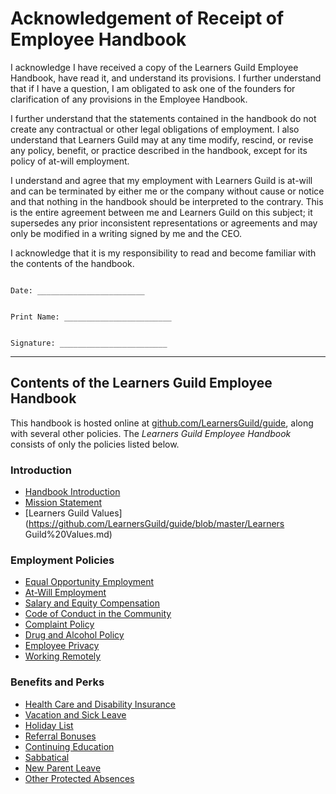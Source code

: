 # Acknowledgement of Receipt of Employee Handbook

I acknowledge I have received a copy of the Learners Guild Employee Handbook, have read it, and understand its provisions.  I further understand that if I have a question, I am obligated to ask one of the founders for clarification of any provisions in the Employee Handbook.

I further understand that the statements contained in the handbook do not create any contractual or other legal obligations of employment.  I also understand that Learners Guild may at any time modify, rescind, or revise any policy, benefit, or practice described in the handbook, except for its policy of at-will employment.


I understand and agree that my employment with Learners Guild is at-will and can be terminated by either me or the company without cause or notice and that nothing in the handbook should be interpreted to the contrary.  This is the entire agreement between me and Learners Guild on this subject; it supersedes any prior inconsistent representations or agreements and may only be modified in a writing signed by me and the CEO.


I acknowledge that it is my responsibility to read and become familiar with the contents of the handbook.



```

Date: ________________________


Print Name: ________________________


Signature: ________________________

```

***


## Contents of the Learners Guild Employee Handbook
This handbook is hosted online at [github.com/LearnersGuild/guide](https://github.com/handbook), along with several other policies. The *Learners Guild Employee Handbook* consists of only the policies listed below.

### Introduction
* [Handbook Introduction](https://github.com/LearnersGuild/guide/blob/master/Hiring%20Documents/Handbook%20Introduction.md)
* [Mission Statement](https://github.com/LearnersGuild/guide/blob/master/Mission%20Statement.md)
* [Learners Guild Values](https://github.com/LearnersGuild/guide/blob/master/Learners Guild%20Values.md)

### Employment Policies
* [Equal Opportunity Employment](https://github.com/LearnersGuild/guide/blob/master/Employment%20Policies/Equal%20Opportunity%20Employment.md)
* [At-Will Employment](https://github.com/LearnersGuild/guide/blob/master/Employment%20Policies/At-Will%20Employment.md)
* [Salary and Equity Compensation](https://github.com/LearnersGuild/guide/blob/master/Employment%20Policies/Salary%20and%20Equity%20Compensation.md)
* [Code of Conduct in the Community](https://github.com/LearnersGuild/guide/blob/master/Employment%20Policies/Code%20of%20Conduct%20in%20the%20Community.md)
* [Complaint Policy](https://github.com/LearnersGuild/guide/blob/master/Employment%20Policies/Complaint%20Policy.md)
* [Drug and Alcohol Policy](https://github.com/LearnersGuild/guide/blob/master/Employment%20Policies/Drug%20and%20Alcohol%20Policy.md)
* [Employee Privacy](https://github.com/LearnersGuild/guide/blob/master/Employment%20Policies/Employee%20Privacy.md)
* [Working Remotely](https://github.com/LearnersGuild/guide/blob/master/Employment%20Policies/Working%20Remotely.md)

### Benefits and Perks
* [Health Care and Disability Insurance](https://github.com/LearnersGuild/guide/blob/master/Benefits%20and%20Perks/Healthcare%20and%20Disability%20Insurance.md)
* [Vacation and Sick Leave](https://github.com/LearnersGuild/guide/blob/master/Benefits%20and%20Perks/Vacation%20and%20Sick%20Leave.md)
* [Holiday List](https://github.com/LearnersGuild/guide/blob/master/Benefits%20and%20Perks/Holiday%20List.md)
* [Referral Bonuses](https://github.com/LearnersGuild/guide/blob/master/Benefits%20and%20Perks/Referral%20Bonuses.md)
* [Continuing Education](https://github.com/LearnersGuild/guide/blob/master/Benefits%20and%20Perks/Continuing%20Education.md)
* [Sabbatical](https://github.com/LearnersGuild/guide/blob/master/Benefits%20and%20Perks/Sabbatical.md)
* [New Parent Leave](https://github.com/LearnersGuild/guide/blob/master/Benefits%20and%20Perks/New%20Parent%20Leave.md)
* [Other Protected Absences](https://github.com/LearnersGuild/guide/blob/master/Benefits%20and%20Perks/Other%20Protected%20Absences.md)
